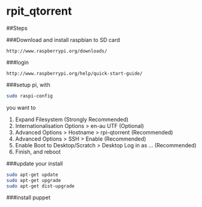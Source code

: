 # rpit_qtorrent

##Steps

###Download and install raspbian to SD card
```
http://www.raspberrypi.org/downloads/
```


###login
```
http://www.raspberrypi.org/help/quick-start-guide/
```

###setup pi, with
```bash
sudo raspi-config
```
you want to

1. Expand Filesystem (Strongly Recommended)
2. Internationalisation Options > en-au UTF (Optional)
3. Advanced Options > Hostname > rpi-qtorrent (Recommended)
4. Advanced Options > SSH > Enable (Recommended)
5. Enable Boot to Desktop/Scratch > Desktop Log in as ...  (Recommended)
6. Finish, and reboot


###update your install
```bash
sudo apt-get update
sudo apt-get upgrade
sudo apt-get dist-upgrade
```


###install puppet
